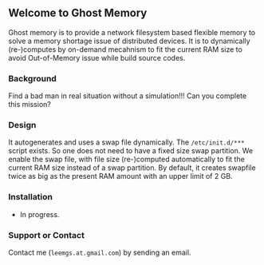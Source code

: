 ## Welcome to Ghost Memory

Ghost memory is to provide a network filesystem based flexible memory to solve a memory shortage issue of distributed devices. It is to dynamically (re-)computes by on-demand mecahnism to fit the current RAM size to avoid Out-of-Memory issue while build source codes.



### Background

Find a bad man in real situation without a simulation!!! Can you complete this mission?

### Design

It autogenerates and uses a swap file dynamically. The `/etc/init.d/***` script exists. So one does not need to have a fixed size swap partition. We enable the swap file, with file size (re-)computed automatically to fit the current RAM size instead of a swap partition.
By default, it creates swapfile twice as big as the present RAM amount with an upper limit of 2 GB.

### Installation
* In progress.


### Support or Contact

Contact me (`leemgs.at.gmail.com`) by sending an email.

